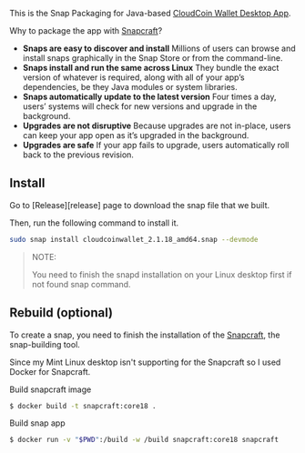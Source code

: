This is the Snap Packaging for Java-based [CloudCoin Wallet Desktop App](https://cloudcoinconsortium.com/use.html).

Why to package the app with [Snapcraft](https://snapcraft.io/)?

- **Snaps are easy to discover and install**
  Millions of users can browse and install snaps graphically in the Snap Store or from the command-line.
- **Snaps install and run the same across Linux**
  They bundle the exact version of whatever is required, along with all of your app’s dependencies, be they Java modules or system libraries.
- **Snaps automatically update to the latest version**
  Four times a day, users’ systems will check for new versions and upgrade in the background.
- **Upgrades are not disruptive**
  Because upgrades are not in-place, users can keep your app open as it’s upgraded in the background.
- **Upgrades are safe**
  If your app fails to upgrade, users automatically roll back to the previous revision.

## Install

Go to [Release][release] page to download the snap file that we built.

Then, run the following command to install it.

```bash
sudo snap install cloudcoinwallet_2.1.18_amd64.snap --devmode
```

> NOTE:
>
> You need to finish the snapd installation on your Linux desktop first if not found snap command.

## Rebuild (optional)

To create a snap, you need to finish the installation of the [Snapcraft](https://snapcraft.io/), the snap-building tool.

Since my Mint Linux desktop isn't supporting for the Snapcraft so I used Docker for Snapcraft.

Build snapcraft image

```bash
$ docker build -t snapcraft:core18 .
```

Build snap app

```bash
$ docker run -v "$PWD":/build -w /build snapcraft:core18 snapcraft
```

